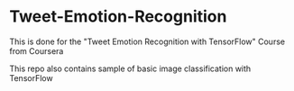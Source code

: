 # Tweet-Emotion-Recognition
This is done for the "Tweet Emotion Recognition with TensorFlow" Course from Coursera

This repo also contains sample of basic image classification with TensorFlow
